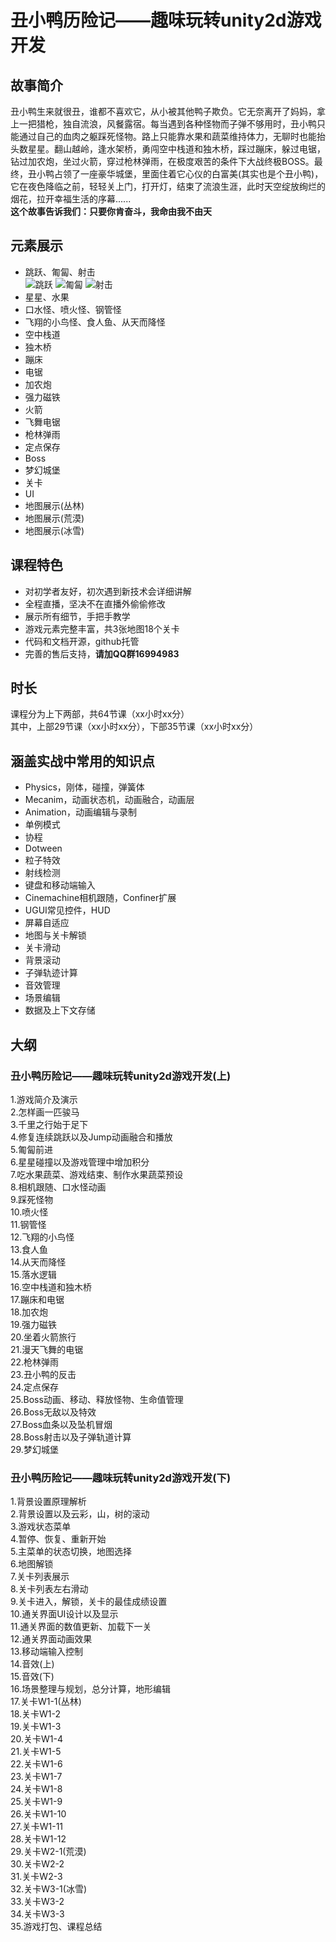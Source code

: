 # 丑小鸭历险记——趣味玩转unity2d游戏开发  
## 故事简介  
  丑小鸭生来就很丑，谁都不喜欢它，从小被其他鸭子欺负。它无奈离开了妈妈，拿上一把猎枪，独自流浪，风餐露宿。每当遇到各种怪物而子弹不够用时，丑小鸭只能通过自己的血肉之躯踩死怪物。路上只能靠水果和蔬菜维持体力，无聊时也能抬头数星星。翻山越岭，逢水架桥，勇闯空中栈道和独木桥，踩过蹦床，躲过电锯，钻过加农炮，坐过火箭，穿过枪林弹雨，在极度艰苦的条件下大战终极BOSS。最终，丑小鸭占领了一座豪华城堡，里面住着它心仪的白富美(其实也是个丑小鸭)，它在夜色降临之前，轻轻关上门，打开灯，结束了流浪生涯，此时天空绽放绚烂的烟花，拉开幸福生活的序幕......  
  **这个故事告诉我们：只要你肯奋斗，我命由我不由天** 
## 元素展示
* 跳跃、匍匐、射击  
![跳跃](https://github.com/sailings/DuckAdventure/blob/master/png/%E8%B7%B3%E8%B7%83.png)
![匍匐](https://github.com/sailings/DuckAdventure/blob/master/png/%E5%8C%8D%E5%8C%90.png)
![射击](https://github.com/sailings/DuckAdventure/blob/master/png/%E5%B0%84%E5%87%BB.png)
* 星星、水果 
* 口水怪、喷火怪、钢管怪
* 飞翔的小鸟怪、食人鱼、从天而降怪
* 空中栈道
* 独木桥
* 蹦床
* 电锯
* 加农炮
* 强力磁铁
* 火箭
* 飞舞电锯
* 枪林弹雨
* 定点保存
* Boss
* 梦幻城堡
* 关卡
* UI
* 地图展示(丛林)
* 地图展示(荒漠)
* 地图展示(冰雪)

## 课程特色  
* 对初学者友好，初次遇到新技术会详细讲解
* 全程直播，坚决不在直播外偷偷修改  
* 展示所有细节，手把手教学  
* 游戏元素完整丰富，共3张地图18个关卡  
* 代码和文档开源，github托管  
* 完善的售后支持，**请加QQ群16994983**  
## 时长  
课程分为上下两部，共64节课（xx小时xx分）  
其中，上部29节课（xx小时xx分），下部35节课（xx小时xx分）  
## 涵盖实战中常用的知识点  
* Physics，刚体，碰撞，弹簧体
* Mecanim，动画状态机，动画融合，动画层
* Animation，动画编辑与录制
* 单例模式
* 协程
* Dotween
* 粒子特效
* 射线检测
* 键盘和移动端输入
* Cinemachine相机跟随，Confiner扩展
* UGUI常见控件，HUD
* 屏幕自适应
* 地图与关卡解锁
* 关卡滑动
* 背景滚动
* 子弹轨迹计算
* 音效管理
* 场景编辑
* 数据及上下文存储

## 大纲
### 丑小鸭历险记——趣味玩转unity2d游戏开发(上)　　
1.游戏简介及演示  
2.怎样画一匹骏马  
3.千里之行始于足下  
4.修复连续跳跃以及Jump动画融合和播放  
5.匍匐前进  
6.星星碰撞以及游戏管理中增加积分  
7.吃水果蔬菜、游戏结束、制作水果蔬菜预设  
8.相机跟随、口水怪动画  
9.踩死怪物  
10.喷火怪  
11.钢管怪  
12.飞翔的小鸟怪  
13.食人鱼  
14.从天而降怪  
15.落水逻辑  
16.空中栈道和独木桥  
17.蹦床和电锯  
18.加农炮  
19.强力磁铁  
20.坐着火箭旅行  
21.漫天飞舞的电锯  
22.枪林弹雨  
23.丑小鸭的反击  
24.定点保存  
25.Boss动画、移动、释放怪物、生命值管理  
26.Boss无敌以及特效  
27.Boss血条以及坠机冒烟  
28.Boss射击以及子弹轨道计算  
29.梦幻城堡  
### 丑小鸭历险记——趣味玩转unity2d游戏开发(下)
1.背景设置原理解析  
2.背景设置以及云彩，山，树的滚动  
3.游戏状态菜单  
4.暂停、恢复、重新开始  
5.主菜单的状态切换，地图选择  
6.地图解锁  
7.关卡列表展示  
8.关卡列表左右滑动  
9.关卡进入，解锁，关卡的最佳成绩设置  
10.通关界面UI设计以及显示  
11.通关界面的数值更新、加载下一关  
12.通关界面动画效果  
13.移动端输入控制  
14.音效(上)  
15.音效(下)  
16.场景整理与规划，总分计算，地形编辑  
17.关卡W1-1(丛林)  
18.关卡W1-2  
19.关卡W1-3  
20.关卡W1-4  
21.关卡W1-5  
22.关卡W1-6  
23.关卡W1-7  
24.关卡W1-8  
25.关卡W1-9  
26.关卡W1-10  
27.关卡W1-11  
28.关卡W1-12  
29.关卡W2-1(荒漠)  
30.关卡W2-2  
31.关卡W2-3  
32.关卡W3-1(冰雪)  
33.关卡W3-2  
34.关卡W3-3  
35.游戏打包、课程总结
